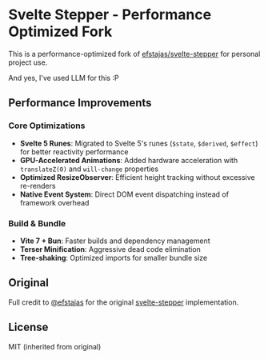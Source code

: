 # Svelte Stepper - Performance Optimized Fork

This is a performance-optimized fork of [efstajas/svelte-stepper](https://github.com/efstajas/svelte-stepper) for personal project use.

And yes, I've used LLM for this :P 

## Performance Improvements

### Core Optimizations
- **Svelte 5 Runes**: Migrated to Svelte 5's runes (`$state`, `$derived`, `$effect`) for better reactivity performance
- **GPU-Accelerated Animations**: Added hardware acceleration with `translateZ(0)` and `will-change` properties
- **Optimized ResizeObserver**: Efficient height tracking without excessive re-renders
- **Native Event System**: Direct DOM event dispatching instead of framework overhead

### Build & Bundle
- **Vite 7 + Bun**: Faster builds and dependency management
- **Terser Minification**: Aggressive dead code elimination
- **Tree-shaking**: Optimized imports for smaller bundle size

## Original

Full credit to [@efstajas](https://github.com/efstajas) for the original [svelte-stepper](https://github.com/efstajas/svelte-stepper) implementation.

## License

MIT (inherited from original)
